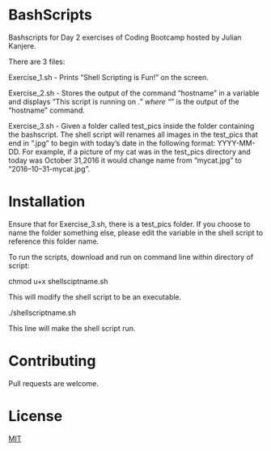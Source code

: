 # BashScripts

Bashscripts for Day 2 exercises of Coding Bootcamp hosted by Julian Kanjere.

There are 3 files: 

Exercise_1.sh - Prints “Shell Scripting is Fun!” on the screen.

Exercise_2.sh - Stores the output of the command “hostname” in a variable and displays “This script is running on _.” where “_” is the output of the “hostname” command.

Exercise_3.sh - Given a folder called test_pics inside the folder containing the bashscript. The shell script will renames all images in the test_pics that end in “.jpg” to begin with today’s date in the following format: YYYY-MM-DD. For example, if a picture of my cat was in the test_pics directory and today was October 31,2016 it would change name from “mycat.jpg” to “2016–10–31-mycat.jpg”. 

# Installation
Ensure that for Exercise_3.sh, there is a test_pics folder. If you choose to name the folder something else, please edit the variable in the shell script to reference this folder name.

To run the scripts, download and run on command line within directory of script:

  chmod u+x shellsciptname.sh

This will modify the shell script to be an executable.

  ./shellscriptname.sh
  
This line will make the shell script run.

# Contributing

Pull requests are welcome.

# License

[MIT](https://choosealicense.com/licenses/mit/)
